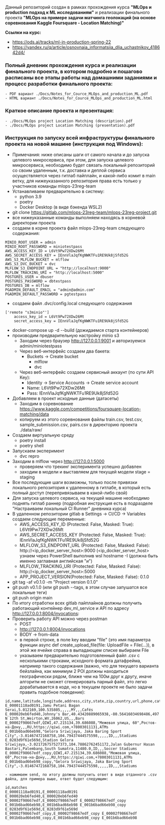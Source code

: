 
Данный репозиторий создан в рамках прохождения курса **"MLOps и production подход к ML исследованиям"** и реализации финального проекта **"MLOps на примере задачи матчинга геолокаций (на основе соревнования Kaggle Foursquare - Location Matching)"**

**Ссылки на курс:**
- https://ods.ai/tracks/ml-in-production-spring-22
- https://yandex.ru/q/article/osnovnaia_informatsiia_dlia_uchastnikov_418642d4/


### Полный дневник прохождения курса и реализации финального проекта, в котором подробно и пошагово расписаны все этапы работы над домашними заданиями и процесс разработки финального проекта:
	- PDF вариант ./Docs/Notes_for_Cource_MLOps_and_production_ML.pdf
	- HTML вариант ./Docs/Notes_for_Cource_MLOps_and_production_ML.html

### Краткое описание проекта и презентация:
	- ./Docs/MLOps project Location Matching (description).pdf
	- ./Docs/MLOps project Location Matching (presentation).pdf



### Инструкция по запуску всей инфраструктуры финального проекта на новой машине (инструкция под Windows):

- Примечания: ниже описаны шаги от самого начала и до запуска целевого микросервиса, при этом, для запуска целевого микросервиса, необходимо будет связать локальный репозиторий со своим удаленным, т.к. доставка и деплой сервиса осуществляется через гитлаб пайплайн, и какой-либо комит в main ветку, для нижеуказанного репозитория права есть только у участников команды mlops-23reg-team
- Устанавливаем предварительно в систему:
	- python 3.9
	- poetry
	- Docker Desktop (в виде бэкенда WSL2)
- git clone https://gitlab.com/mlops-23reg-team/mlops-23reg-project.git
- все нижеуказанные команды выполняем находясь в корневой директории проекта
- создаем в корне проекта файл mlops-23reg-team следующего содержания:
```
MINIO_ROOT_USER = admin
MINIO_ROOT_PASSWORD = miniotestpass
AWS_ACCESS_KEY_ID = L6Vt9Pw72XDw26Mt
AWS_SECRET_ACCESS_KEY = IEnnVlaJqfKgNWKTFu1RE9Uk8jSfd52G
AWS_S3_MLFLOW_BUCKET = mlflow
AWS_S3_DVC_BUCKET = dvc
MLFLOW_S3_ENDPOINT_URL = "http://localhost:9000"
MLFLOW_TRACKING_URI = "http://localhost:5000"
POSTGRES_USER = dbuser
POSTGRES_PASSWORD = dbtestpass
POSTGRES_DB = mlflow
PGADMIN_DEFAULT_EMAIL = "admin@admin.com"
PGADMIN_DEFAULT_PASSWORD = pgtestpass
```
- создаем файл .dvc/config.local следующего содержания
```
['remote "s3minio"']
    access_key_id = L6Vt9Pw72XDw26Mt
    secret_access_key = IEnnVlaJqfKgNWKTFu1RE9Uk8jSfd52G
```
- docker-compose up -d --build (дожидаемся старта контейнеров)
- производим предварительную настройку minio s3
	- Заходим через браузер http://127.0.0.1:9001 и авторизуемся admin/miniotestpass
	- Через веб-интерфейс создаем два бакета:
		- Buckets -> Create bucket
			- mlflow
			- dvc
	- Через веб-интерфейс создаем сервисный аккаунт (по сути API Key):
		- Identity -> Service Accounts -> Create service account
		- Name: L6Vt9Pw72XDw26Mt
		- Pass: IEnnVlaJqfKgNWKTFu1RE9Uk8jSfd52G
- Добавляем в проект исходные данные (датасеты)
	- Заходим в соревнование https://www.kaggle.com/competitions/foursquare-location-matching/data 
	- копируем из этого соревнования файлы train.csv, test.csv, sample_submission.csv, pairs.csv в директорию проекта ./data/raw/
- Создаем виртуальную среду
	- poetry install
	- poetry shell
- Запускаем эксперимент
	- dvc repro
- Заходим в mlflow через http://127.0.0.1:5000 
	- проверяем что трекинг эксперимента успешно добавлен
	- заходим в модели и выставляем для текущей модели stage = staging
- Все последующие шаги возможны, только после привязки локального репозитория к удаленному в гитлабе, в который есть полный доступ (перепривязываем в какой-либо свой)
- Для запуска целевого сервиса, на текущей машине необходимо поднять гитлаб раннер (подробная инструкция есть в подразделе "Настраиваем локальный CI Runner" дневника курса)
- В удаленном репозитории gitlab в Settings -> CI/CD -> Variables создаем следующие переменные:
	- AWS_ACCESS_KEY_ID (Protected: False, Masked: True): L6Vt9Pw72XDw26Mt
	- AWS_SECRET_ACCESS_KEY (Protected: False, Masked: True): IEnnVlaJqfKgNWKTFu1RE9Uk8jSfd52G
	- MLFLOW_S3_ENDPOINT_URL (Protected: False, Masked: False):  http://<ip_docker_server_host>:9000 (<ip_docker_server_host> узнаем через PowerShell выполнив wsl hostname -I (должна быть именно заглавная английская "и")
	- MLFLOW_TRACKING_URI (Protected: False, Masked: False):  http://<ip_docker_server_host>:5000
	- APP_PROJECT_VERSION(Protected: False, Masked: False): 0.1.0
- git tag -af v0.1.0 -m "Project version 0.1.0"
- git push v0.1.0 (или git push --tags, в этом случае запушатся все локальные теги)
- git push origin main
- По итогу отработки всех gitlab пайплайнов должны получить работающий контейнер dev_ml_service и API по адресу http://127.0.0.1:8004/invocations:
- Проверить работу API можно через postman
	- POST
	- http://127.0.0.1:8004/invocations
	- BODY -> from-data
	- в первой строке, в поле key вводим "file" (это имя параметра функции async def create_upload_file(file: UploadFile = File(...)), в этой же ячейке справа в выпадающем списке выбираем File
	- указываем предварительно подготовленный файл .csv с несколькими строками, исходного формата датафрейма, например такого содержания (важно, что для текущего варианта бейзлайна, как минимум 2 POI должны находиться географически рядом, ближе чем на 100м друг к другу, иначе алгоритм не сможет сгенерировать парный файл, это легко дорабатывается в коде, но в текущем проекте не было задачи править подобное поведение):
```
id,name,latitude,longitude,address,city,state,zip,country,url,phone,categories
E_00001118ad0191,Jamu Petani Bagan Serai,5.012169,100.535805,,,,,MY,,,Cafés
E_000020eb6fed40,Johnny's Bar,40.43420889065938,-80.56416034698486,497 N 12th St,Weirton,WV,26062,US,,,Bars
E_00002f98667edf,QIWI,47.215134,39.686088,"Межевая улица, 60",Ростов-на-Дону,,,RU,https://qiwi.com,+78003011131,ATMs
E_001b6bad66eb98,"Gelora Sriwijaya, Jaka Baring Sport City",-3.01467472168758,104.79437444575598,,,,,ID,,,Stadiums
E_0283d9f61e569d,Stadion Gelora Sriwijaya,-3.021726757527373,104.78862762451172,Jalan Gubernur Hasan Bastari,Palembang,South Sumatra,11480.0,ID,,,Soccer Stadiums
E_00002f98667edf_copy,QIWI,47.215134,39.686088,"Межевая улица, 60",Ростов-на-Дону,,,RU,https://qiwi.com,+78003011131,ATMs
E_001b6bad66eb98_copy,"Gelora Sriwijaya, Jaka Baring Sport City",-3.01467472168758,104.79437444575598,,,,,ID,,,Stadiums 
```
	- нажимаем send, по итогу должны получить ответ в виде отданного .csv файла, для примера выше, ответ будет следующим:
```
id,matches
E_00001118ad0191,E_00001118ad0191
E_000020eb6fed40,E_000020eb6fed40
E_00002f98667edf,E_00002f98667edf E_00002f98667edf_copy
E_001b6bad66eb98,E_001b6bad66eb98 E_001b6bad66eb98_copy
E_0283d9f61e569d,E_0283d9f61e569d
E_00002f98667edf_copy,E_00002f98667edf_copy E_00002f98667edf
E_001b6bad66eb98_copy,E_001b6bad66eb98_copy E_001b6bad66eb98
```
